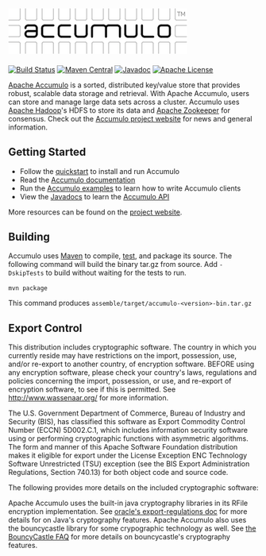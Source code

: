<!--
Licensed to the Apache Software Foundation (ASF) under one or more
contributor license agreements.  See the NOTICE file distributed with
this work for additional information regarding copyright ownership.
The ASF licenses this file to You under the Apache License, Version 2.0
(the "License"); you may not use this file except in compliance with
the License.  You may obtain a copy of the License at

    http://www.apache.org/licenses/LICENSE-2.0

Unless required by applicable law or agreed to in writing, software
distributed under the License is distributed on an "AS IS" BASIS,
WITHOUT WARRANTIES OR CONDITIONS OF ANY KIND, either express or implied.
See the License for the specific language governing permissions and
limitations under the License.
-->

[![Apache Accumulo][logo]][accumulo]
--
[![Build Status][ti]][tl] [![Maven Central][mi]][ml] [![Javadoc][ji]][jl] [![Apache License][li]][ll]

[Apache Accumulo][accumulo] is a sorted, distributed key/value store that provides robust,
scalable data storage and retrieval. With Apache Accumulo, users can store and manage large
data sets across a cluster. Accumulo uses [Apache Hadoop]'s HDFS to store its data and
[Apache Zookeeper] for consensus. Check out the [Accumulo project website][accumulo] for
news and general information.

## Getting Started

* Follow the [quickstart] to install and run Accumulo
* Read the [Accumulo documentation][docs]
* Run the [Accumulo examples][examples] to learn how to write Accumulo clients
* View the [Javadocs][javadocs] to learn the [Accumulo API][api]

More resources can be found on the [project website][accumulo].

## Building

Accumulo uses [Maven] to compile, [test], and package its source. The following
command will build the binary tar.gz from source. Add `-DskipTests` to build without
waiting for the tests to run.

    mvn package

This command produces `assemble/target/accumulo-<version>-bin.tar.gz`

## Export Control

This distribution includes cryptographic software. The country in which you
currently reside may have restrictions on the import, possession, use, and/or
re-export to another country, of encryption software. BEFORE using any
encryption software, please check your country's laws, regulations and
policies concerning the import, possession, or use, and re-export of encryption
software, to see if this is permitted. See <http://www.wassenaar.org/> for more
information.

The U.S. Government Department of Commerce, Bureau of Industry and Security
(BIS), has classified this software as Export Commodity Control Number (ECCN)
5D002.C.1, which includes information security software using or performing
cryptographic functions with asymmetric algorithms. The form and manner of this
Apache Software Foundation distribution makes it eligible for export under the
License Exception ENC Technology Software Unrestricted (TSU) exception (see the
BIS Export Administration Regulations, Section 740.13) for both object code and
source code.

The following provides more details on the included cryptographic software:

Apache Accumulo uses the built-in java cryptography libraries in its RFile
encryption implementation. See [oracle's export-regulations doc][java-export]
for more details for on Java's cryptography features. Apache Accumulo also uses
the bouncycastle library for some crypographic technology as well. See
[the BouncyCastle FAQ][bouncy-faq] for
more details on bouncycastle's cryptography features.

[api]: https://accumulo.apache.org/api
[accumulo]: https://accumulo.apache.org
[logo]: contrib/accumulo-logo.png
[quickstart]: https://accumulo.apache.org/docs/2.x/getting-started/quickstart
[test]: TESTING.md
[Apache Hadoop]: https://hadoop.apache.org
[Apache Zookeeper]: https://zookeeper.apache.org
[Maven]: https://maven.apache.org
[docs]: https://accumulo.apache.org/latest/accumulo_user_manual
[examples]: https://github.com/apache/accumulo-examples
[javadocs]: https://accumulo.apache.org/latest/apidocs
[li]: https://img.shields.io/badge/license-ASL-blue.svg
[ll]: https://www.apache.org/licenses/LICENSE-2.0
[mi]: https://maven-badges.herokuapp.com/maven-central/org.apache.accumulo/accumulo-core/badge.svg
[ml]: https://maven-badges.herokuapp.com/maven-central/org.apache.accumulo/accumulo-core/
[ji]: https://www.javadoc.io/badge/org.apache.accumulo/accumulo-core.svg
[jl]: https://www.javadoc.io/doc/org.apache.accumulo/accumulo-core
[ti]: https://travis-ci.org/apache/accumulo.svg?branch=master
[tl]: https://travis-ci.org/apache/accumulo
[java-export]: http://www.oracle.com/us/products/export/export-regulations-345813.html
[bouncy-faq]: http://www.bouncycastle.org/wiki/display/JA1/Frequently+Asked+Questions
